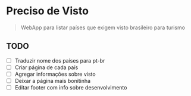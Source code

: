 # Preciso de Visto
> WebApp para listar países que exigem visto brasileiro para turismo

## TODO
- [ ] Traduzir nome dos países para pt-br
- [ ] Criar página de cada país
- [ ] Agregar informações sobre visto
- [ ] Deixar a página mais bonitinha
- [ ] Editar footer com info sobre desenvolvimento